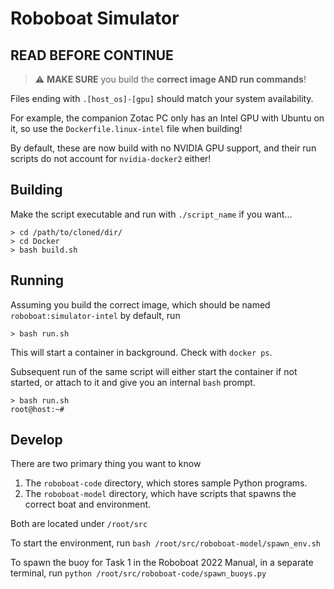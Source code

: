# Roboboat Simulator

## READ BEFORE CONTINUE

> ⚠️ **MAKE SURE** you build the **correct image AND run commands**!

Files ending with `.[host_os]-[gpu]` should match your system availability.

For example, the companion Zotac PC only has an Intel GPU with Ubuntu on it, so use the `Dockerfile.linux-intel` file when building!

By default, these are now build with no NVIDIA GPU support, and their run scripts do not account for `nvidia-docker2` either!

## Building

Make the script executable and run with `./script_name` if you want...

```console
> cd /path/to/cloned/dir/
> cd Docker
> bash build.sh
```

## Running

Assuming you build the correct image, which should be named `roboboat:simulator-intel` by default, run

```console
> bash run.sh
```

This will start a container in background. Check with `docker ps`.

Subsequent run of the same script will either start the container if not started, or attach to it and give you an internal `bash` prompt.

```console
> bash run.sh
root@host:~#
```

## Develop

There are two primary thing you want to know

1. The `roboboat-code` directory, which stores sample Python programs.
2. The `roboboat-model` directory, which have scripts that spawns the correct boat and environment.

Both are located under `/root/src`

To start the environment, run `bash /root/src/roboboat-model/spawn_env.sh`

To spawn the buoy for Task 1 in the Roboboat 2022 Manual, in a separate terminal, run `python /root/src/roboboat-code/spawn_buoys.py`